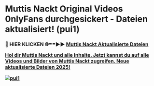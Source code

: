 # Muttis Nackt Original Videos 0nlyFans durchgesickert - Dateien aktualisiert! (pui1)

<h3>🔴 HIER KLICKEN 🌐==►► <a href="https://tinyurl.com/h6vf6nb8" rel="nofollow">Muttis Nackt Aktualisierte Dateien

Hol dir Muttis Nackt und alle Inhalte. Jetzt kannst du auf alle Videos und Bilder von Muttis Nackt zugreifen. Neue aktualisierte Dateien 2025!

[![pui1](https://i.imgur.com/sD4kR3V.gif)](https://tinyurl.com/h6vf6nb8)
